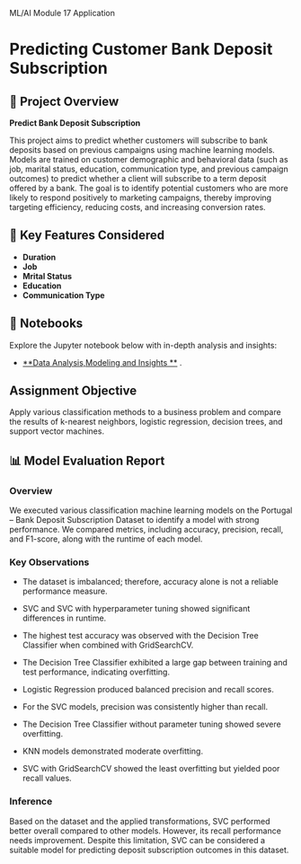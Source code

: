ML/AI Module 17 Application

# Predicting Customer Bank Deposit Subscription

## 📌 Project Overview

**Predict Bank Deposit Subscription**

This project aims to predict whether customers will subscribe to bank deposits based on previous campaigns using machine learning models. Models are trained on customer demographic and behavioral data (such as job, marital status, education, communication type, and previous campaign outcomes) to predict whether a client will subscribe to a term deposit offered by a bank. The goal is to identify potential customers who are more likely to respond positively to marketing campaigns, thereby improving targeting efficiency, reducing costs, and increasing conversion rates.

## 🔑 Key Features Considered

- **Duration**
- **Job**
- **Mrital Status**
- **Education**
- **Communication Type**



## 📖 Notebooks

Explore the Jupyter notebook below with in-depth analysis and insights:

- [**Data Analysis,Modeling and Insights **](https://github.com/NiranjanaAnand/MLAI_Mod_17/edit/main/prompt_III.ipynb) .

## Assignment Objective

Apply various classification methods to a business problem and compare the results of k-nearest neighbors, logistic regression, decision trees, and support vector machines.


## 📊 Model Evaluation Report

### Overview

We executed various classification machine learning models on the Portugal – Bank Deposit Subscription Dataset to identify a model with strong performance. We compared metrics, including accuracy, precision, recall, and F1-score, along with the runtime of each model.

### Key Observations

* The dataset is imbalanced; therefore, accuracy alone is not a reliable performance measure.

* SVC and SVC with hyperparameter tuning showed significant differences in runtime.

* The highest test accuracy was observed with the Decision Tree Classifier when combined with GridSearchCV.

* The Decision Tree Classifier exhibited a large gap between training and test performance, indicating overfitting.

* Logistic Regression produced balanced precision and recall scores.

* For the SVC models, precision was consistently higher than recall.

* The Decision Tree Classifier without parameter tuning showed severe overfitting.

* KNN models demonstrated moderate overfitting.

* SVC with GridSearchCV showed the least overfitting but yielded poor recall values.

### Inference

Based on the dataset and the applied transformations, SVC performed better overall compared to other models. However, its recall performance needs improvement. Despite this limitation, SVC can be considered a suitable model for predicting deposit subscription outcomes in this dataset.

